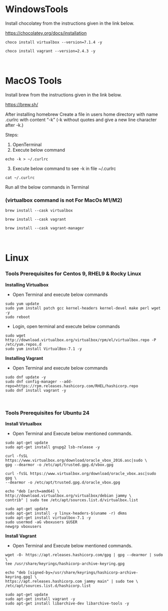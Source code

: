 # WindowsTools

Install chocolatey from the instructions given in the link below.

https://chocolatey.org/docs/installation

```
choco install virtualbox --version=7.1.4 -y
```
```
choco install vagrant --version=2.4.3 -y
```

<br>

# MacOS Tools

Install brew from the instructions given in the link below.


https://brew.sh/

After installing homebrew
Create a file in users home directory with name .curlrc with content “-k” 
(-k without quotes and give a new line character after -k.)

Steps:

1. OpenTerminal
2. Execute below command
```
echo -k > ~/.curlrc
```
3. Execute below command to see -k in file ~/.curlrc 
```
cat ~/.curlrc
```

Run all the below commands in Terminal


### (virtualbox command is not For MacOs M1/M2)
```
brew install --cask virtualbox 
```
```
brew install --cask vagrant
```
```
brew install --cask vagrant-manager
```

<br>

# Linux

### Tools Prerequisites for Centos 9, RHEL9 & Rocky Linux


**Installing Virtualbox**
- Open Terminal and execute below commands

```
sudo yum update
sudo yum install patch gcc kernel-headers kernel-devel make perl wget -y
sudo reboot
```

- Login, open terminal and execute below commands

```
sudo wget http://download.virtualbox.org/virtualbox/rpm/el/virtualbox.repo -P /etc/yum.repos.d
sudo yum install VirtualBox-7.1 -y
```

**Installing Vagrant**
- Open Terminal and execute below commands

```
sudo dnf update -y
sudo dnf config-manager --add-repo=https://rpm.releases.hashicorp.com/RHEL/hashicorp.repo
sudo dnf install vagrant -y
```

<br>

 ### Tools Prerequisites for Ubuntu 24
                                
**Install Virtualbox**

- Open Terminal and Execute below mentioned commands.

```
sudo apt-get update
sudo apt-get install gnupg2 lsb-release -y
```
```
curl -fsSL https://www.virtualbox.org/download/oracle_vbox_2016.asc|sudo \
gpg --dearmor -o /etc/apt/trusted.gpg.d/vbox.gpg
```
```
curl -fsSL https://www.virtualbox.org/download/oracle_vbox.asc|sudo gpg \
--dearmor -o /etc/apt/trusted.gpg.d/oracle_vbox.gpg
```

```
echo "deb [arch=amd64] \
http://download.virtualbox.org/virtualbox/debian jammy \
contrib" | sudo tee /etc/apt/sources.list.d/virtualbox.list
```

```
sudo apt-get update
sudo apt-get install -y linux-headers-$(uname -r) dkms
sudo apt-get install virtualbox-7.1 -y
sudo usermod -aG vboxusers $USER
newgrp vboxusers
```

**Install Vagrant**

- Open Terminal and Execute below mentioned commands.

```
wget -O- https://apt.releases.hashicorp.com/gpg | gpg --dearmor | sudo \
tee /usr/share/keyrings/hashicorp-archive-keyring.gpg 
```
``` 
echo "deb [signed-by=/usr/share/keyrings/hashicorp-archive-keyring.gpg] \
https://apt.releases.hashicorp.com jammy main" | sudo tee \
/etc/apt/sources.list.d/hashicorp.list
```
```
sudo apt-get update 
sudo apt-get install vagrant -y
sudo apt-get install libarchive-dev libarchive-tools -y
```
